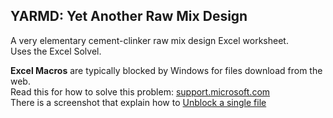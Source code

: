 ## YARMD: Yet Another Raw Mix Design
    
A very elementary cement-clinker raw mix design Excel worksheet.   
Uses the Excel Solvel.

**Excel Macros** are typically blocked by Windows for files download from the web.     
Read this for how to solve this problem:
[support.microsoft.com](https://support.microsoft.com/en-us/topic/a-potentially-dangerous-macro-has-been-blocked-0952faa0-37e7-4316-b61d-5b5ed6024216)    
There is a screenshot that explain how to [Unblock a single file](https://support.content.office.net/en-us/media/de24aafb-6e34-4bb8-ae86-bca58d50e120.png)

